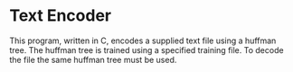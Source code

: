 # Text Encoder
This program, written in C, encodes a supplied text file using a huffman tree. The huffman tree is trained using a specified training file. To decode the file the same huffman tree must be used.
